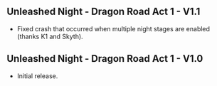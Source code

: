 ## Unleashed Night - Dragon Road Act 1 - V1.1
 - Fixed crash that occurred when multiple night stages are enabled (thanks K1 and Skyth).

## Unleashed Night - Dragon Road Act 1 - V1.0 
 - Initial release.
